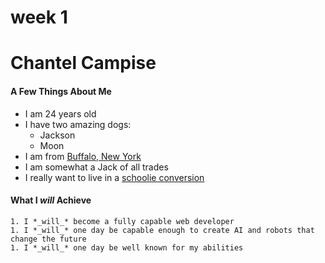 # week 1
# **Chantel Campise**

#### **A Few Things About Me**
* I am 24 years old
* I have two amazing dogs:
	* Jackson
	* Moon
* I am from [Buffalo, New York](http://www.buffalony.gov/)
* I am somewhat a Jack of all trades
* I really want to live in a [schoolie conversion](https://www.google.com/imgres?imgurl=https%3A%2F%2Fi.pinimg.com%2F564x%2Feb%2F70%2F6f%2Feb706f1bdf63207f56d8779234ca0092.jpg&imgrefurl=https%3A%2F%2Fwww.pinterest.com%2Fpin%2F607704543451599462%2F&tbnid=tiJTFkzcs3YbnM&vet=12ahUKEwihwcuDk67uAhVQEFMKHSDdAzcQMygBegUIARDQAQ..i&docid=lCASrf5hPutHBM&w=552&h=667&q=skoolie%20conversion%20image&client=ubuntu&ved=2ahUKEwihwcuDk67uAhVQEFMKHSDdAzcQMygBegUIARDQAQ) 

#### **What I *_will_* Achieve** 
	1. I *_will_* become a fully capable web developer
	1. I *_will_* one day be capable enough to create AI and robots that change the future
	1. I *_will_* one day be well known for my abilities
